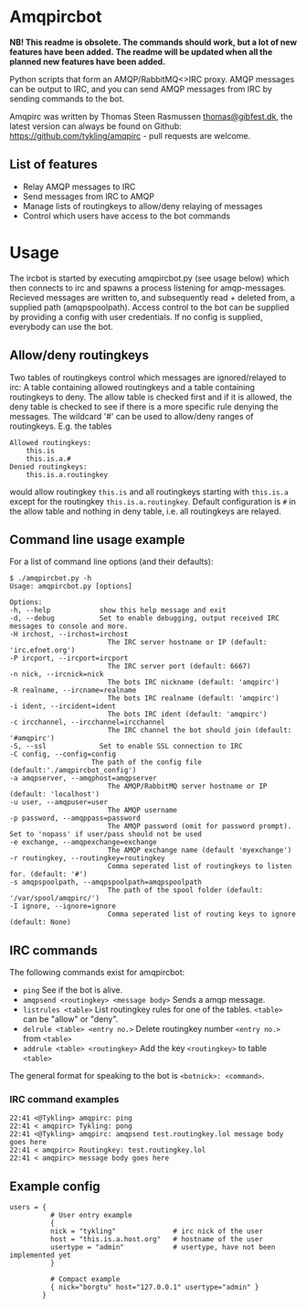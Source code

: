 # Amqpircbot
__NB! This readme is obsolete. The commands should work, but a lot of new features have been added.__
__The readme will be updated when all the planned new features have been added.__

Python scripts that form an AMQP/RabbitMQ<>IRC proxy. AMQP messages can be output to IRC, 
and you can send AMQP messages from IRC by sending commands to the bot.

Amqpirc was written by Thomas Steen Rasmussen <thomas@gibfest.dk>, the latest version
can always be found on Github: https://github.com/tykling/amqpirc - pull requests are welcome.

## List of features
- Relay AMQP messages to IRC
- Send messages from IRC to AMQP
- Manage lists of routingkeys to allow/deny relaying of messages
- Control which users have access to the bot commands

# Usage
The ircbot is started by executing amqpircbot.py (see usage below) which then connects to irc and
spawns a process listening for amqp-messages. Recieved messages are written to, and subsequently 
read + deleted from, a supplied path (amqpspoolpath).
Access control to the bot can be supplied by providing a config with user credentials. If no config
is supplied, everybody can use the bot. 

## Allow/deny routingkeys
Two tables of routingkeys control which messages are ignored/relayed to irc: A table containing allowed
routingkeys and a table containing routingkeys to deny. The allow table is checked first and if it is
allowed, the deny table is checked to see if there is a more specific rule denying the messages. The 
wildcard '#' can be used to allow/deny ranges of routingkeys. E.g. the tables

    Allowed routingkeys:
        this.is
        this.is.a.#
    Denied routingkeys:
        this.is.a.routingkey

would allow routingkey `this.is` and all routingkeys starting with `this.is.a` except for the routingkey
 `this.is.a.routingkey`. Default configuration is `#` in the allow table and nothing in deny table, i.e.
all routingkeys are relayed.

## Command line usage example 
For a list of command line options (and their defaults):

    $ ./amqpircbot.py -h
    Usage: amqpircbot.py [options]
    
    Options:
    -h, --help            show this help message and exit
    -d, --debug           Set to enable debugging, output received IRC messages to console and more.
    -H irchost, --irchost=irchost
                            The IRC server hostname or IP (default: 'irc.efnet.org')
    -P ircport, --ircport=ircport
                            The IRC server port (default: 6667)
    -n nick, --ircnick=nick
                            The bots IRC nickname (default: 'amqpirc')
    -R realname, --ircname=realname
                            The bots IRC realname (default: 'amqpirc')
    -i ident, --ircident=ident
                            The bots IRC ident (default: 'amqpirc')
    -c ircchannel, --ircchannel=ircchannel
                            The IRC channel the bot should join (default: '#amqpirc')
    -S, --ssl             Set to enable SSL connection to IRC
    -C config, --config=config 
                        The path of the config file (default:'./amqpircbot_config')
    -a amqpserver, --amqphost=amqpserver
                            The AMQP/RabbitMQ server hostname or IP (default: 'localhost')
    -u user, --amqpuser=user
                            The AMQP username
    -p password, --amqppass=password
                            The AMQP password (omit for password prompt). Set to 'nopass' if user/pass should not be used
    -e exchange, --amqpexchange=exchange
                            The AMQP exchange name (default 'myexchange')
    -r routingkey, --routingkey=routingkey
                            Comma seperated list of routingkeys to listen for. (default: '#')
    -s amqpspoolpath, --amqpspoolpath=amqpspoolpath
                            The path of the spool folder (default: '/var/spool/amqpirc/')
    -I ignore, --ignore=ignore
                            Comma seperated list of routing keys to ignore (default: None)

## IRC commands
The following commands exist for amqpircbot:
- `ping` See if the bot is alive.
- `amqpsend <routingkey> <message body>` Sends a amqp message.
- `listrules <table>` List routingkey rules for one of the tables. `<table>` can be "allow" or "deny". 
- `delrule <table> <entry no.>` Delete routingkey number `<entry no.>` from `<table>`
- `addrule <table> <routingkey>` Add the key `<routingkey>` to table `<table>`

The general format for speaking to the bot is `<botnick>: <command>`.

### IRC command examples

    22:41 <@Tykling> amqpirc: ping
    22:41 < amqpirc> Tykling: pong
    22:41 <@Tykling> amqpirc: amqpsend test.routingkey.lol message body goes here
    22:41 < amqpirc> Routingkey: test.routingkey.lol
    22:41 < amqpirc> message body goes here

## Example config

    users = { 
              # User entry example
              {
              nick = "tykling"              # irc nick of the user
              host = "this.is.a.host.org"   # hostname of the user
              usertype = "admin"            # usertype, have not been implemented yet
              }                                             
    
              # Compact example
              { nick="borgtu" host="127.0.0.1" usertype="admin" }
            } 


